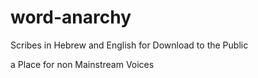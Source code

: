 # word-anarchy
Scribes in Hebrew and English for Download to the Public

a Place for non Mainstream Voices
